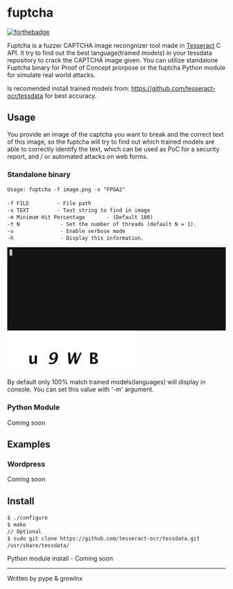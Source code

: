 # fuptcha
[![forthebadge](https://forthebadge.com/images/badges/made-with-c.svg)](http://forthebadge.com)

Fuptcha is a fuzzer CAPTCHA image recongnizer tool made in [Tesseract](https://github.com/tesseract-ocr/) C API. It try to find out the best language(trained models) in your tessdata repository to crack the CAPTCHA image given. You can utilize standalone Fuptcha binary for Proof of Concept prorpose or the fuptcha Python module for simulate real world attacks.

Is recomended install trained models from: https://github.com/tesseract-ocr/tessdata for best accuracy.

## Usage
You provide an image of the captcha you want to break and the correct text of this image, so the fuptcha will try to find out which trained models are able to correctly identify the text, which can be used as PoC for a security report, and / or automated attacks on web forms.

### Standalone binary
```
Usage: fuptcha -f image.png -s "FPGA2"

-f FILE         - File path
-s TEXT         - Text string to find in image
-m Minimum Hit Percentage       - (Default 100)
-t N             - Set the number of threads (default N = 1).
-v               - Enable verbose mode
-h               - Display this information.
```

![demo1](example/demo1.gif)![foto1](example/foto1.jpg)

By default only 100% match trained models(languages) will display in console. You can set this value with '-m' argument.
### Python Module
Coming soon

## Examples
### Wordpress
Coming soon

## Install

```
$ ./configure
$ make
// Optional
$ sudo git clone https://github.com/tesseract-ocr/tessdata.git /usr/share/tessdata/
```

Python module install - Coming soon

---
Written by pype & growlnx
